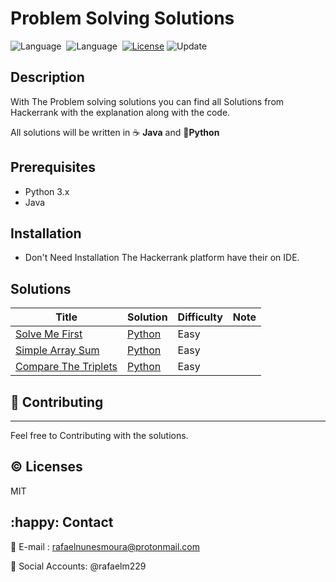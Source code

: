 # Problem Solving Solutions 

![Language](https://img.shields.io/badge/language-Python-blue.svg)&nbsp; ![Language](https://img.shields.io/badge/language-Java-blue)&nbsp; [![License](https://img.shields.io/badge/license-MIT-green.svg)](./LICENSE)&nbsp;![Update](https://img.shields.io/badge/update-Daily-brightgreen.svg)&nbsp;

##  Description


With The Problem solving solutions you can find all Solutions from Hackerrank with the explanation along with the code.

All solutions will be written in :coffee: **Java**  and :snake:**Python**



##  Prerequisites


- Python 3.x
- Java 



## Installation


- Don't Need Installation The Hackerrank platform have their on IDE.



##  Solutions


| Title                                                        | Solution       | Difficulty | Note |
| ------------------------------------------------------------ | -------------- | ---------- | ---- |
| [Solve Me First](https://www.hackerrank.com/challenges/solve-me-first/problem) | [Python](lkn)  | Easy       |      |
| [Simple Array Sum](https://www.hackerrank.com/challenges/simple-array-sum/problem) | [Python](link) | Easy       |      |
| [Compare The Triplets](https://www.hackerrank.com/challenges/compare-the-triplets/problem) | [Python](lkn)  | Easy       |      |



## :busts_in_silhouette: Contributing

---

Feel free to Contributing with the solutions.



## :copyright: Licenses

MIT



## :happy: Contact



:email: E-mail :  rafaelnunesmoura@protonmail.com

:tada: Social Accounts:  @rafaelm229
